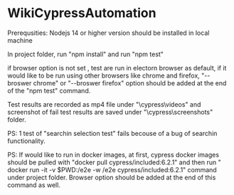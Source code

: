 # WikiCypressAutomation

Prerequsities: Nodejs 14 or higher version should be installed in local machine

In project folder, run "npm install" and run "npm test"

if browser option is not set , test are run in electorn browser as default, if it would like to be run using other browsers like chrome and firefox, "--broswer chrome" or "--broswer firefox" option should be added at the end of the "npm test" command.

Test results are recorded as mp4 file under "\cypress\videos\" and screenshot of fail test results are saved under "\cypress\screenshots" folder.

PS: 1 test of "searchin selection test" fails becouse of a bug of searchin functionality.

PS: If would like to run in docker images, at first, cypress docker images should be pulled with "docker pull cypress/included:6.2.1" and then run " docker run -it -v $PWD:/e2e -w /e2e cypress/included:6.2.1" command under project folder. Browser option should be added at the end of this command as well.
